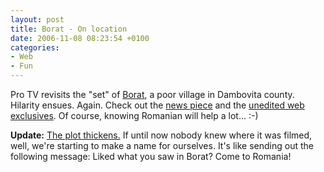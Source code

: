 ```yaml
---
layout: post
title: Borat - On location
date: 2006-11-08 08:23:54 +0100
categories:
- Web
- Fun
---
```

Pro TV revisits the "set" of <a href="http://www.imdb.com/title/tt0443453/">Borat</a>, a poor village in Dambovita county. Hilarity ensues. Again. Check out the <a href="http://www.protv.ro/stiri/divertisment/pitoresc-si-controversat-borat-un-film-turnat-partial-in-romania.html">news piece</a> and the <a href="http://www.protv.ro/stiri/divertisment/top-story-imagini-in-exclusivitate-cu-figurantii-din-blockbuster.html">unedited web exclusives</a>. Of course, knowing Romanian will help a lot... :-)

<b>Update:</b> <a href="http://news.yahoo.com/s/ap/20061114/ap_en_ot/romania_borat_backlash">The plot thickens.</a> If until now nobody knew where it was filmed, well, we're starting to make a name for ourselves. It's like sending out the following message: Liked what you saw in Borat? Come to Romania!
